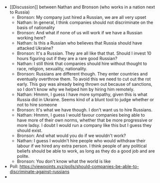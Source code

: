 - [[Discussion]] between Nathan and Bronson (who works in a nation next to Russia)
	- Bronson: My company just hired a Russian, we are all very upset
	- Nathan: In general, I think companies should not discriminate on the basis of nationality
	- Bronson: And what if none of us will work if we have a Russian working here?
	- Nathan: Is this a Russian who believes that Russia should have attacked Ukraine?
	- Bronson: It's a Russian. They are all like that that. Should I invest 10 hours figuring out if they are a rare good Russian?
	- Nathan: I still think that companies should hire without thought to race, religion, sexuality, nationality.
	- Bronson: Russians are different though. They enter countries and eventually overthrow them. To avoid this we need to cut out the rot early. This guy was already being thrown out because of sanctions, so I don't know why we helped him by hiring him remotely.
	- Nathan: Hmmm, I guess I have more sympathy, given this is what Russia did in Ukraine. Seems kind of a blunt tool to judge whether or not to hire someone
	- Bronson: It's what we have though. I don't want us to hire Russians.
	- Nathan: Hmmm, I guess I would favour companies being able to have more of their own norms, whether that be more progressive or more ladsy. I doubt I would run a company like this but I guess they should exist.
	- Bronson: And what would you do if we wouldn't work?
	- Nathan: I guess I wouldn't hire people who would withdraw their labour if we hired any extra person. I think people of any political beliefs should be able to work, as long as they do a good job and are polite.
	- Bronson: You don't know what the world is like
- Poll: https://viewpoints.xyz/polls/should-companies-be-able-to-discriminate-against-russians
-
